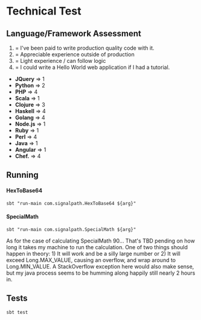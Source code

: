 # Technical Test

## Language/Framework Assessment

1) = I've been paid to write production quality code with it.
2) = Appreciable experience outside of production
3) = Light experience / can follow logic
4) = I could write a Hello World web application if I had a tutorial. 

- __JQuery__  => 1
- __Python__  => 2
- __PHP__     => 4
- __Scala__   => 1
- __Clojure__ => 3
- __Haskell__ => 4
- __Golang__  => 4
- __Node.js__ => 1
- __Ruby__    => 1
- __Perl__    => 4
- __Java__    => 1
- __Angular__ => 1
- __Chef.__   => 4

## Running
#### HexToBase64
```
sbt "run-main com.signalpath.HexToBase64 ${arg}"
```

#### SpecialMath
```
sbt "run-main com.signalpath.SpecialMath ${arg}"
```
As for the case of calculating SpecialMath 90... That's TBD pending on how long it takes my machine to run 
the calculation. One of two things should happen in theory: 1) It will work and be a silly large number
or 2) It will exceed Long.MAX_VALUE, causing an overflow, and wrap around to Long.MIN_VALUE.
A StackOverflow exception here would also make sense, but my java process seems to be humming 
along happily still nearly 2 hours in.

## Tests
```
sbt test
```